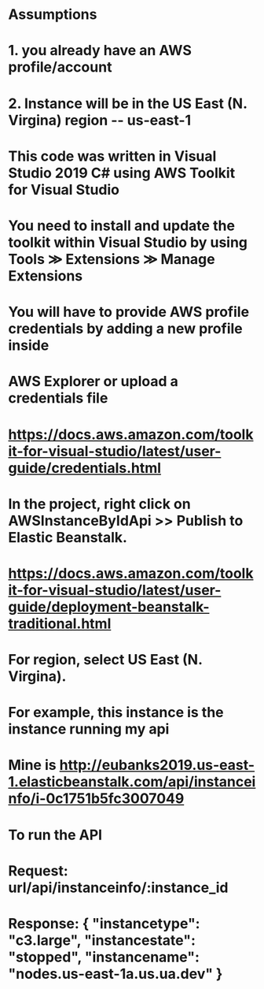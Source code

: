 ﻿
# Assumptions 
#  1. you already have an AWS profile/account
#  2. Instance will be in the US East (N. Virgina) region -- us-east-1

#  This code was written in Visual Studio 2019 C# using AWS Toolkit for Visual Studio 
#  You need to install and update the toolkit within Visual Studio by using Tools ≫ Extensions ≫ Manage Extensions 
#  You will have to provide AWS profile credentials by adding a new profile inside
#  AWS Explorer or upload a credentials file
# https://docs.aws.amazon.com/toolkit-for-visual-studio/latest/user-guide/credentials.html

# In the project, right click on AWSInstanceByIdApi >> Publish to Elastic Beanstalk.
# https://docs.aws.amazon.com/toolkit-for-visual-studio/latest/user-guide/deployment-beanstalk-traditional.html
# For region, select US East (N. Virgina).

# For example, this instance is the instance running my api
# Mine is http://eubanks2019.us-east-1.elasticbeanstalk.com/api/instanceinfo/i-0c1751b5fc3007049

# To run the API
# Request: url/api/instanceinfo/:instance_id
# Response: { "instancetype": "c3.large", "instancestate": "stopped", "instancename": "nodes.us-east-1a.us.ua.dev" }

